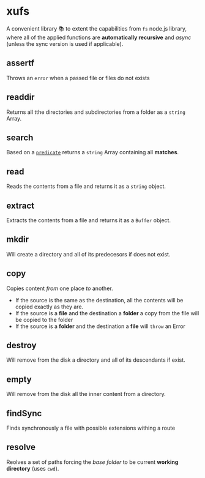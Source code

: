 xufs 
================================

A convenient library 📚 to extent the capabilities from `fs` node.js library, where all of the applied functions are __automatically recursive__ and _async_ (unless the sync version is used if applicable).

assertf
---------------------------------
Throws an `error` when a passed file or files do not exists

readdir
---------------------------------
Returns all tthe directories and subdirectories from a folder as a `string` Array.

search
---------------------------------
Based on a [`predicate`](https://stackoverflow.com/questions/1344015/what-is-a-predicate) returns a `string` Array containing all __matches__.

read
---------------------------------
Reads the contents from a file and returns it as a `string` object.

extract
---------------------------------
Extracts the contents from a file and returns it as a `Buffer` object.

mkdir
---------------------------------
Will create a directory and all of its predecesors if does not exist.

copy
---------------------------------
Copies content _from_ one place _to_ another.
* If the source is the same as the destination, all the contents will be copied exactly as they are.
* If the source is a __file__ and the destination a __folder__ a copy from the file will be copied to the folder
* If the source is a __folder__ and the destination a __file__ will `throw` an Error

destroy
---------------------------------
Will remove from the disk a directory and all of its descendants if exist.

empty
---------------------------------
Will remove from the disk all the inner content from a directory.

findSync
---------------------------------
Finds synchronously a file with possible extensions withing a route

resolve
---------------------------------
Reolves a set of paths forcing the _base folder_ to be current __working directory__ (uses `cwd`).
